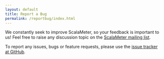 ```yaml
---
layout: default
title: Report a Bug
permalink: /reportbug/index.html
---
```




We constantly seek to improve ScalaMeter, so your feedback is important to us!
Feel free to raise any discussion topic on the [ScalaMeter mailing list](http://groups.google.com/group/scalameter).

To report any issues, bugs or feature requests, please use the
[issue tracker at GitHub](https://github.com/scalameter/scalameter/issues).



